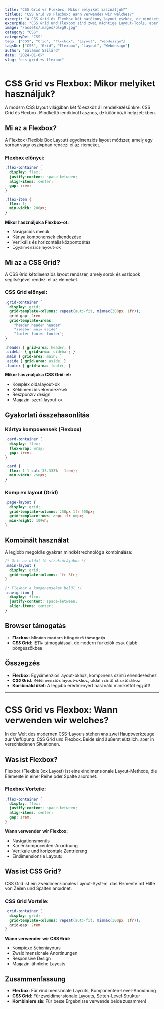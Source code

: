 ```yaml
---
title: "CSS Grid vs Flexbox: Mikor melyiket használjuk?"
titleDe: "CSS Grid vs Flexbox: Wann verwenden wir welches?"
excerpt: "A CSS Grid és Flexbox két hatékony layout eszköz, de mindkettőnek megvannak a maga előnyei. Nézzük meg, mikor melyiket érdemes választani."
excerptDe: "CSS Grid und Flexbox sind zwei mächtige Layout-Tools, aber beide haben ihre eigenen Vorteile. Schauen wir uns an, wann welches gewählt werden sollte."
image: "/assets/images/blog9.jpg"
category: "CSS"
categoryDe: "CSS"
tags: ["CSS", "Grid", "Flexbox", "Layout", "Webdesign"]
tagsDe: ["CSS", "Grid", "Flexbox", "Layout", "Webdesign"]
author: "Salamon Szilárd"
date: "2024-01-05"
slug: "css-grid-vs-flexbox"
---
```


# CSS Grid vs Flexbox: Mikor melyiket használjuk?

A modern CSS layout világában két fő eszköz áll rendelkezésünkre: CSS Grid és Flexbox. Mindkettő rendkívül hasznos, de különböző helyzetekben.

## Mi az a Flexbox?

A Flexbox (Flexible Box Layout) egydimenziós layout módszer, amely egy sorban vagy oszlopban rendezi el az elemeket.

### Flexbox előnyei:

```css
.flex-container {
  display: flex;
  justify-content: space-between;
  align-items: center;
  gap: 1rem;
}

.flex-item {
  flex: 1;
  min-width: 200px;
}
```

**Mikor használjuk a Flexbox-ot:**
- Navigációs menük
- Kártya komponensek elrendezése
- Vertikális és horizontális központosítás
- Egydimenziós layout-ok

## Mi az a CSS Grid?

A CSS Grid kétdimenziós layout rendszer, amely sorok és oszlopok segítségével rendezi el az elemeket.

### CSS Grid előnyei:

```css
.grid-container {
  display: grid;
  grid-template-columns: repeat(auto-fit, minmax(300px, 1fr));
  grid-gap: 2rem;
  grid-template-areas: 
    "header header header"
    "sidebar main aside"
    "footer footer footer";
}

.header { grid-area: header; }
.sidebar { grid-area: sidebar; }
.main { grid-area: main; }
.aside { grid-area: aside; }
.footer { grid-area: footer; }
```

**Mikor használjuk a CSS Grid-et:**
- Komplex oldallayout-ok
- Kétdimenziós elrendezések
- Reszponzív design
- Magazin-szerű layout-ok

## Gyakorlati összehasonlítás

### Kártya komponensek (Flexbox)

```css
.card-container {
  display: flex;
  flex-wrap: wrap;
  gap: 1rem;
}

.card {
  flex: 1 1 calc(33.333% - 1rem);
  min-width: 250px;
}
```

### Komplex layout (Grid)

```css
.page-layout {
  display: grid;
  grid-template-columns: 250px 1fr 200px;
  grid-template-rows: 80px 1fr 60px;
  min-height: 100vh;
}
```

## Kombinált használat

A legjobb megoldás gyakran mindkét technológia kombinálása:

```css
/* Grid az oldal fő struktúrájához */
.main-layout {
  display: grid;
  grid-template-columns: 1fr 3fr;
}

/* Flexbox a komponenseken belül */
.navigation {
  display: flex;
  justify-content: space-between;
  align-items: center;
}
```

## Browser támogatás

- **Flexbox**: Minden modern böngésző támogatja
- **CSS Grid**: IE11+ támogatással, de modern funkciók csak újabb böngészőkben

## Összegzés

- **Flexbox**: Egydimenziós layout-okhoz, komponens szintű elrendezéshez
- **CSS Grid**: Kétdimenziós layout-okhoz, oldal szintű struktúrához
- **Kombináld őket**: A legjobb eredményért használd mindkettőt együtt!

---

# CSS Grid vs Flexbox: Wann verwenden wir welches?

In der Welt des modernen CSS-Layouts stehen uns zwei Hauptwerkzeuge zur Verfügung: CSS Grid und Flexbox. Beide sind äußerst nützlich, aber in verschiedenen Situationen.

## Was ist Flexbox?

Flexbox (Flexible Box Layout) ist eine eindimensionale Layout-Methode, die Elemente in einer Reihe oder Spalte anordnet.

### Flexbox Vorteile:

```css
.flex-container {
  display: flex;
  justify-content: space-between;
  align-items: center;
  gap: 1rem;
}
```

**Wann verwenden wir Flexbox:**
- Navigationsmenüs
- Kartenkomponenten-Anordnung
- Vertikale und horizontale Zentrierung
- Eindimensionale Layouts

## Was ist CSS Grid?

CSS Grid ist ein zweidimensionales Layout-System, das Elemente mit Hilfe von Zeilen und Spalten anordnet.

### CSS Grid Vorteile:

```css
.grid-container {
  display: grid;
  grid-template-columns: repeat(auto-fit, minmax(300px, 1fr));
  grid-gap: 2rem;
}
```

**Wann verwenden wir CSS Grid:**
- Komplexe Seitenlayouts
- Zweidimensionale Anordnungen
- Responsive Design
- Magazin-ähnliche Layouts

## Zusammenfassung

- **Flexbox**: Für eindimensionale Layouts, Komponenten-Level-Anordnung
- **CSS Grid**: Für zweidimensionale Layouts, Seiten-Level-Struktur
- **Kombiniere sie**: Für beste Ergebnisse verwende beide zusammen!